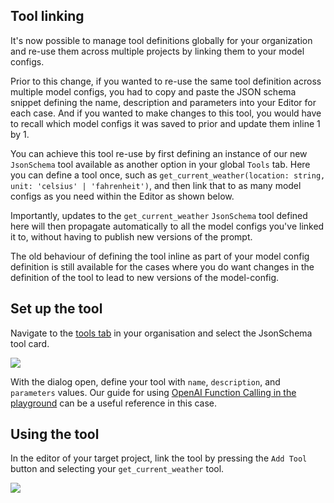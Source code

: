 ## Tool linking

It's now possible to manage tool definitions globally for your organization and re-use them across multiple projects by linking them to your model configs. 

Prior to this change, if you wanted to re-use the same tool definition across multiple model configs, you had to copy and paste the JSON schema snippet defining the name, description and parameters into your Editor for each case. And if you wanted to make changes to this tool, you would have to recall which model configs it was saved to prior and update them inline 1 by 1.

You can achieve this tool re-use by first defining an instance of our new `JsonSchema` tool available as another option in your global `Tools` tab. Here you can define a tool once, such as `get_current_weather(location: string, unit: 'celsius' | 'fahrenheit')`, and then link that to as many model configs as you need within the Editor as shown below. 

Importantly, updates to the `get_current_weather` `JsonSchema` tool defined here will then propagate automatically to all the model configs you've linked it to, without having to publish new versions of the prompt. 

The old behaviour of defining the tool inline as part of your model config definition is still available for the cases where you do want changes in the definition of the tool to lead to new versions of the model-config.

## Set up the tool

Navigate to the [tools tab](https://app.humanloop.com/hl-test/tools) in your organisation and select the JsonSchema tool card. 

![](https://files.readme.io/509a0e7-image.png)

With the dialog open, define your tool with `name`, `description`, and `parameters` values. Our guide for using [OpenAI Function Calling in the playground](https://docs.humanloop.com/docs/using-openai-functions-in-humanloop-playground) can be a useful reference in this case.   

## Using the tool

In the editor of your target project, link the tool by pressing the `Add Tool` button and selecting your `get_current_weather` tool. 

![](https://files.readme.io/8c584c4-image.png)